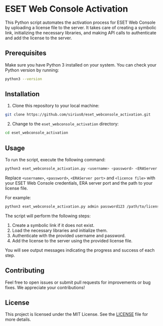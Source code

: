 # ESET Web Console Activation

This Python script automates the activation process for ESET Web Console by uploading a license file to the server. It takes care of creating a symbolic link, initializing the necessary libraries, and making API calls to authenticate and add the license to the server.

## Prerequisites

Make sure you have Python 3 installed on your system. You can check your Python version by running:

```bash
python3 --version
```

## Installation

1. Clone this repository to your local machine:

```bash
git clone https://github.com/sirius0/eset_webconsole_activation.git
```

2. Change to the `eset_webconsole_activation` directory:

```bash
cd eset_webconsole_activation
```

## Usage

To run the script, execute the following command:

```bash
python3 eset_webconsole_activation.py <username> <password> <ERAServer port> <licence file>
```

Replace `<username>`, `<password>`, `<ERAServer port>` and `<licence file>` with your ESET Web Console credentials, ERA server port and the path to your license file.

For example:

```bash
python3 eset_webconsole_activation.py admin password123 /path/to/license_file.lf
```

The script will perform the following steps:

1. Create a symbolic link if it does not exist.
2. Load the necessary libraries and initialize them.
3. Authenticate with the provided username and password.
4. Add the license to the server using the provided license file.

You will see output messages indicating the progress and success of each step.

## Contributing

Feel free to open issues or submit pull requests for improvements or bug fixes. We appreciate your contributions!

## License

This project is licensed under the MIT License. See the [LICENSE](LICENSE) file for more details.
